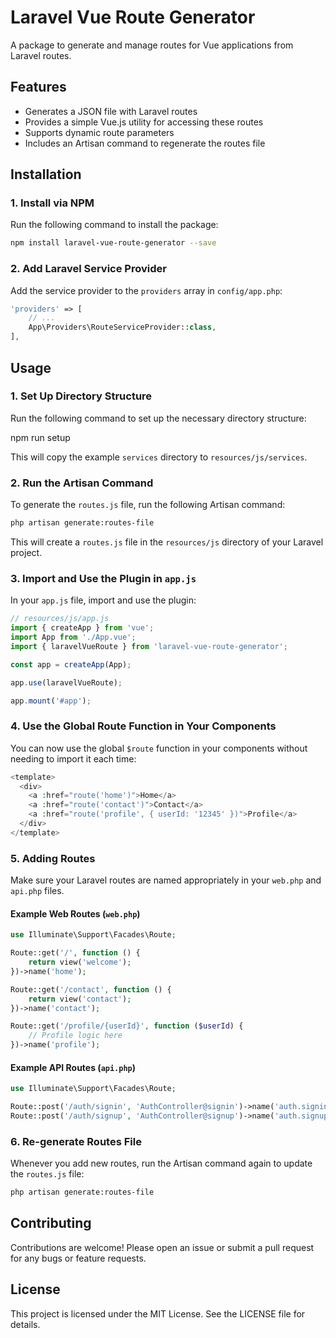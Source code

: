 # Laravel Vue Route Generator

A package to generate and manage routes for Vue applications from Laravel routes.

## Features

- Generates a JSON file with Laravel routes
- Provides a simple Vue.js utility for accessing these routes
- Supports dynamic route parameters
- Includes an Artisan command to regenerate the routes file

## Installation

### 1. Install via NPM

Run the following command to install the package:
```bash
npm install laravel-vue-route-generator --save
```
### 2. Add Laravel Service Provider

Add the service provider to the `providers` array in `config/app.php`:
```php
'providers' => [
    // ...
    App\Providers\RouteServiceProvider::class,
],
```
## Usage

### 1. Set Up Directory Structure

Run the following command to set up the necessary directory structure:

npm run setup

This will copy the example `services` directory to `resources/js/services`.

### 2. Run the Artisan Command

To generate the `routes.js` file, run the following Artisan command:
```bash
php artisan generate:routes-file
```
This will create a `routes.js` file in the `resources/js` directory of your Laravel project.

### 3. Import and Use the Plugin in `app.js`

In your `app.js` file, import and use the plugin:
```js
// resources/js/app.js
import { createApp } from 'vue';
import App from './App.vue';
import { laravelVueRoute } from 'laravel-vue-route-generator';

const app = createApp(App);

app.use(laravelVueRoute);

app.mount('#app');
```
### 4. Use the Global Route Function in Your Components

You can now use the global `$route` function in your components without needing to import it each time:
```php
<template>
  <div>
    <a :href="route('home')">Home</a>
    <a :href="route('contact')">Contact</a>
    <a :href="route('profile', { userId: '12345' })">Profile</a>
  </div>
</template>
```
### 5. Adding Routes

Make sure your Laravel routes are named appropriately in your `web.php` and `api.php` files.

#### Example Web Routes (`web.php`)
```php
use Illuminate\Support\Facades\Route;

Route::get('/', function () {
    return view('welcome');
})->name('home');

Route::get('/contact', function () {
    return view('contact');
})->name('contact');

Route::get('/profile/{userId}', function ($userId) {
    // Profile logic here
})->name('profile');
```
#### Example API Routes (`api.php`)
```php
use Illuminate\Support\Facades\Route;

Route::post('/auth/signin', 'AuthController@signin')->name('auth.signin');
Route::post('/auth/signup', 'AuthController@signup')->name('auth.signup');
```
### 6. Re-generate Routes File

Whenever you add new routes, run the Artisan command again to update the `routes.js` file:
```bash
php artisan generate:routes-file
```
## Contributing

Contributions are welcome! Please open an issue or submit a pull request for any bugs or feature requests.

## License

This project is licensed under the MIT License. See the LICENSE file for details.
